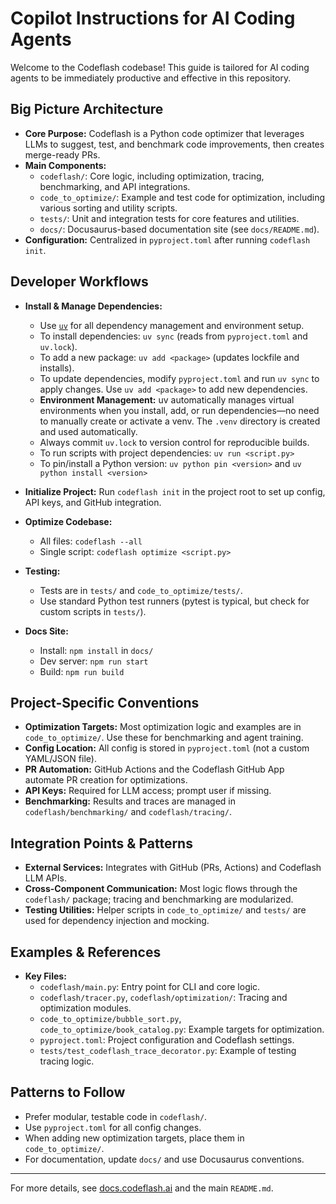 # Copilot Instructions for AI Coding Agents

Welcome to the Codeflash codebase! This guide is tailored for AI coding agents to be immediately productive and effective in this repository.

## Big Picture Architecture
- **Core Purpose:** Codeflash is a Python code optimizer that leverages LLMs to suggest, test, and benchmark code improvements, then creates merge-ready PRs.
- **Main Components:**
  - `codeflash/`: Core logic, including optimization, tracing, benchmarking, and API integrations.
  - `code_to_optimize/`: Example and test code for optimization, including various sorting and utility scripts.
  - `tests/`: Unit and integration tests for core features and utilities.
  - `docs/`: Docusaurus-based documentation site (see `docs/README.md`).
- **Configuration:** Centralized in `pyproject.toml` after running `codeflash init`.


## Developer Workflows
- **Install & Manage Dependencies:**

  - Use [`uv`](https://docs.astral.sh/uv/) for all dependency management and environment setup.
  - To install dependencies: `uv sync` (reads from `pyproject.toml` and `uv.lock`).
  - To add a new package: `uv add <package>` (updates lockfile and installs).
  - To update dependencies, modify `pyproject.toml` and run `uv sync` to apply changes. Use `uv add <package>` to add new dependencies.
  - **Environment Management:** uv automatically manages virtual environments when you install, add, or run dependencies—no need to manually create or activate a venv. The `.venv` directory is created and used automatically.
  - Always commit `uv.lock` to version control for reproducible builds.
  - To run scripts with project dependencies: `uv run <script.py>`
  - To pin/install a Python version: `uv python pin <version>` and `uv python install <version>`
- **Initialize Project:** Run `codeflash init` in the project root to set up config, API keys, and GitHub integration.
- **Optimize Codebase:**
  - All files: `codeflash --all`
  - Single script: `codeflash optimize <script.py>`
- **Testing:**
  - Tests are in `tests/` and `code_to_optimize/tests/`.
  - Use standard Python test runners (pytest is typical, but check for custom scripts in `tests/`).
- **Docs Site:**
  - Install: `npm install` in `docs/`
  - Dev server: `npm run start`
  - Build: `npm run build`

## Project-Specific Conventions
- **Optimization Targets:** Most optimization logic and examples are in `code_to_optimize/`. Use these for benchmarking and agent training.
- **Config Location:** All config is stored in `pyproject.toml` (not a custom YAML/JSON file).
- **PR Automation:** GitHub Actions and the Codeflash GitHub App automate PR creation for optimizations.
- **API Keys:** Required for LLM access; prompt user if missing.
- **Benchmarking:** Results and traces are managed in `codeflash/benchmarking/` and `codeflash/tracing/`.

## Integration Points & Patterns
- **External Services:** Integrates with GitHub (PRs, Actions) and Codeflash LLM APIs.
- **Cross-Component Communication:** Most logic flows through the `codeflash/` package; tracing and benchmarking are modularized.
- **Testing Utilities:** Helper scripts in `code_to_optimize/` and `tests/` are used for dependency injection and mocking.

## Examples & References
- **Key Files:**
  - `codeflash/main.py`: Entry point for CLI and core logic.
  - `codeflash/tracer.py`, `codeflash/optimization/`: Tracing and optimization modules.
  - `code_to_optimize/bubble_sort.py`, `code_to_optimize/book_catalog.py`: Example targets for optimization.
  - `pyproject.toml`: Project configuration and Codeflash settings.
  - `tests/test_codeflash_trace_decorator.py`: Example of testing tracing logic.

## Patterns to Follow
- Prefer modular, testable code in `codeflash/`.
- Use `pyproject.toml` for all config changes.
- When adding new optimization targets, place them in `code_to_optimize/`.
- For documentation, update `docs/` and use Docusaurus conventions.

---

For more details, see [docs.codeflash.ai](https://docs.codeflash.ai) and the main `README.md`.